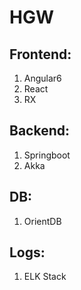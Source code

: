 # HGW
## Frontend:
1. Angular6
2. React
3. RX

## Backend:
1. Springboot
2. Akka

## DB:
1. OrientDB

## Logs:
1. ELK Stack
